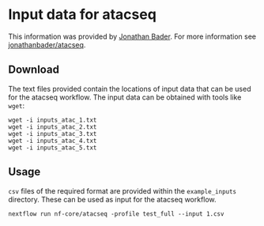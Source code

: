 # Input data for atacseq

This information was provided by [Jonathan Bader](https://github.com/jonathanbader). For more information see [jonathanbader/atacseq](https://github.com/jonathanbader/atacseq).

## Download
The text files provided contain the locations of input data that can be used for the atacseq workflow. The input data can be obtained with tools like `wget`:

    wget -i inputs_atac_1.txt
    wget -i inputs_atac_2.txt
    wget -i inputs_atac_3.txt
    wget -i inputs_atac_4.txt
    wget -i inputs_atac_5.txt

## Usage
`csv` files of the required format are provided within the `example_inputs` directory. These can be used as input for the atacseq workflow.

    nextflow run nf-core/atacseq -profile test_full --input 1.csv
